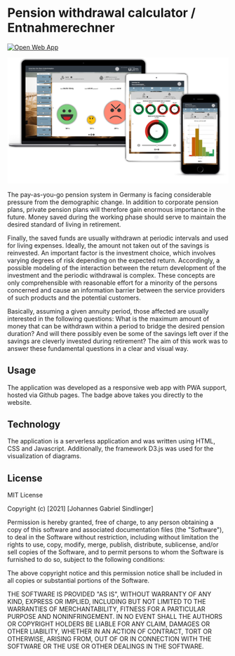 # Pension withdrawal calculator / Entnahmerechner

[![Open Web App](https://img.shields.io/badge/Open-Entnahmerechner-green)](https://gsindlinger.github.io/Entnahmerechner/)

![Overview Image](https://github.com/gsindlinger/Entnahmerechner/blob/master/overview.jpg)

The pay-as-you-go pension system in Germany is facing considerable pressure from the demographic change. In addition to corporate pension plans, private pension plans will therefore gain enormous importance in the future. Money saved during the working phase should serve to maintain the desired standard of living in retirement.

Finally, the saved funds are usually withdrawn at periodic intervals and used for living expenses. Ideally, the amount not taken out of the savings is reinvested. An important factor is the investment choice, which involves varying degrees of risk depending on the expected return. Accordingly, a possible modeling of the interaction between the return development of the investment and the periodic withdrawal is complex. These concepts are only comprehensible with reasonable effort for a minority of the persons concerned and cause an information barrier between the service providers of such products and the potential customers.

Basically, assuming a given annuity period, those affected are usually interested in the following questions: What is the maximum amount of money that can be withdrawn within a period to bridge the desired pension duration? And will there possibly even be some of the savings left over if the savings are cleverly invested during retirement? The aim of this work was to answer these fundamental questions in a clear and visual way.

## Usage

The application was developed as a responsive web app with PWA support, hosted via Github pages. The badge above takes you directly to the website.

## Technology

The application is a serverless application and was written using HTML, CSS and Javascript. Additionally, the framework D3.js was used for the visualization of diagrams.

## License

MIT License

Copyright (c) [2021] [Johannes Gabriel Sindlinger]

Permission is hereby granted, free of charge, to any person obtaining a copy
of this software and associated documentation files (the "Software"), to deal
in the Software without restriction, including without limitation the rights
to use, copy, modify, merge, publish, distribute, sublicense, and/or sell
copies of the Software, and to permit persons to whom the Software is
furnished to do so, subject to the following conditions:

The above copyright notice and this permission notice shall be included in all
copies or substantial portions of the Software.

THE SOFTWARE IS PROVIDED "AS IS", WITHOUT WARRANTY OF ANY KIND, EXPRESS OR
IMPLIED, INCLUDING BUT NOT LIMITED TO THE WARRANTIES OF MERCHANTABILITY,
FITNESS FOR A PARTICULAR PURPOSE AND NONINFRINGEMENT. IN NO EVENT SHALL THE
AUTHORS OR COPYRIGHT HOLDERS BE LIABLE FOR ANY CLAIM, DAMAGES OR OTHER
LIABILITY, WHETHER IN AN ACTION OF CONTRACT, TORT OR OTHERWISE, ARISING FROM,
OUT OF OR IN CONNECTION WITH THE SOFTWARE OR THE USE OR OTHER DEALINGS IN THE
SOFTWARE.
